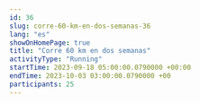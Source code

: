 ```yaml
---
id: 36
slug: corre-60-km-en-dos-semanas-36
lang: "es"
showOnHomePage: true
title: "Corre 60 km en dos semanas"
activityType: "Running"
startTime: 2023-09-18 05:00:00.0790000 +00:00
endTime: 2023-10-03 03:00:00.0790000 +00
participants: 25
---
```

